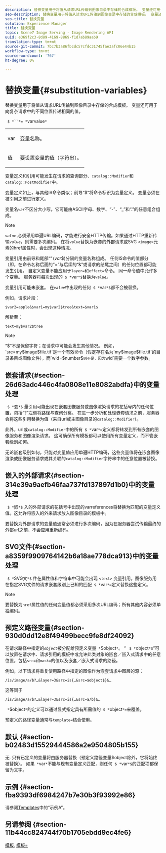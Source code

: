 ```yaml
---
description: 替换变量用于将值从请求URL传输到图像目录中存储的合成模板。 变量还可用于向复杂请求中的不同位置传递相同的值。
seo-description: 替换变量用于将值从请求URL传输到图像目录中存储的合成模板。 变量还可用于向复杂请求中的不同位置传递相同的值。
seo-title: 替换变量
solution: Experience Manager
title: 替换变量
topic: Scene7 Image Serving - Image Rendering API
uuid: e369f2c3-8d89-4169-8869-f1d7ab89aab9
translation-type: tm+mt
source-git-commit: 7bc7b3a86fbcdc57cfdc31745fae3afc06e44b15
workflow-type: tm+mt
source-wordcount: '767'
ht-degree: 0%

---
```



# 替换变量{#substitution-variables}

替换变量用于将值从请求URL传输到图像目录中存储的合成模板。 变量还可用于向复杂请求中的不同位置传递相同的值。

` $ *``*= *`varvalue`*`

<table id="simpletable_EFEC66C23CE949EFACDC415A954DF323"> 
 <tr class="strow"> 
  <td class="stentry"> <p> <span class="codeph"> <span class="varname"> var  </span> </span> </p> </td> 
  <td class="stentry"> <p>变量名称。 </p> </td> 
 </tr> 
 <tr class="strow"> 
  <td class="stentry"> <p> <span class="codeph"> <span class="varname"> 值  </span> </span> </p> </td> 
  <td class="stentry"> <p>要设置变量的值（字符串）。 </p> </td> 
 </tr> 
</table>

变量定义和引用可能发生在请求的查询部分、`catalog::Modifier`和`catalog::PostModifier`中。

变量定义如上，与其他IS命令类似；前导“$”将命令标识为变量定义。 变量必须在被引用之前进行定义。

变量名&#x200B;*`var`*&#x200B;不区分大小写，它可能由ASCII字母、数字、“-”、“_”和“.”的任意组合组成。

>[!NOTE]
>
>*`value`* 必须采用单遍URL编码，才能进行安全HTTP传输。如果通过HTTP重新传输&#x200B;*`value`*，则需要多次编码。 在将&#x200B;*`value`*&#x200B;替换为嵌套的外部请求或SVG `<image>`元素的href属性时，会出现这种情况。

变量引用由前导和尾部“$”($*var*$)分隔的变量名称组成。 任何IS命令的值部分（即，在命令名称后面的“=”与后续的“&amp;”或请求的结尾之间）的任何位置都可能发生引用。 自定义变量不能应用于`layer=`和`effect=`命令。 同一命令值中允许多个变量。 服务器将每次出现的` $ *`var`*$`替换为&#x200B;*`value`*。

变量引用可能未嵌套。 在&#x200B;*`value`*&#x200B;中出现的任何` $ *`var`*$`都不会被替换。

例如，请求片段：

`$var2=apple&$var1=my$var2$tree&text=$var1$`

解析至：

`text=my$var2$tree`

>[!NOTE]
>
>“$”不是保留字符；在请求中可能会发生其他情况。 例如，`src=my$image$file.tif`是一个有效命令（假定存在名为`my$image$file.tif`的目录条目或图像文件），而`wid=$number$`则不是，因为`wid`需要一个数字参数。

## 嵌套请求{#section-26d63adc446c4fa0808e11e8082abdfa}中的变量处理

` $ *`变`*$` 量引用可能出现在嵌套图像服务或图像渲染请求的花括号内的任何位置，包括“?”左侧将路径与查询分离。 在进一步分析和处理嵌套请求之前，服务器会将这些引用替换为值（来自url或主图像目录的`catalog::Modifier`）。

此外，url或`catalog::Modifier`中的所有` $ *`var`*=`定义都将转发到所有嵌套的图像服务和图像渲染请求。 这可确保所有模板都可以使用所有变量定义，而不管嵌套级别如何。

无论嵌套级别如何，只能对变量值应用单遍HTTP编码，这些变量值将在嵌套图像渲染或图像服务请求或其关联的`catalog::Modifier`字符串中的任意位置被替换。

## 嵌入的外部请求{#section-314e39a9aefb46faa737fd137897d1b0}中的变量处理

` $ *`嵌`*$` 入的外部请求的花括号中出现的varreferences将替换为匹配的变量定义值。这允许将嵌入的外来请求放入图像目录的模板中。

要替换为外部请求的变量值通常必须进行多次编码，因为在服务器尝试传输最终的外部url之前，不会应用重新编码。

## SVG文件{#section-a8359f9909764142b6a18ae778dca913}中的变量处理

` $ *`SVG文`*$` 件在属性值和字符串中可能会出现 `<text>` 变量引用。图像服务用在指定SVG文件的请求嵌套级别上已知的匹配` $ *`var`*=`定义替换这些定义。

>[!NOTE]
>
>要替换为`href`属性值的任何变量值都必须采用多次URL编码；所有其他内容必须单独编码。

## 预定义路径变量{#section-930d0dd12e8f49499becc9fe8df24092}

在请求路径中指定的&#x200B;*`object`*&#x200B;被分配给预定义变量` *`$object`*`。 “ ` $ *`object`*$`”可以放置在请求中、请求引用的模板中或允许此类对象的嵌套／嵌入式请求中的任意位置，包括`src=`和`mask=`的值以及嵌套／嵌入式请求的路径。

例如，以下请求将重复使用路径中指定的图像作为嵌套请求中图层的源：

`/is/image/a/b?…&layer=3&src=is{…&src=$object$}&…`

这等同于

`/is/image/a/b?…&layer=3&src=is{…&src=a/b}&…`

` *`$object`*`的定义可以通过显式指定具有所需值的` $ *`object`*=`来覆盖。

预定义的路径变量通常与`template=`结合使用。

## 默认 {#section-b02483d15529444586a2e9504805b155}

无. 只有已定义的变量将由服务器替换（预定义路径变量$object除外，它将始终被替换）。 如果` *`var`*`不能与现有变量定义匹配，则任何` $ *`var`*$`的匹配项都保留为文字。

## 示例 {#section-fba9393df6984247b7e30b3f93992e86}

请参阅[Templates](../../../../../is-api/http-ref/image-serving-api-ref/c-http-protocol-reference/c-templates/c-templates.md#concept-3cd2d2adae0e41b2979b9640244d4d3e)中的“示例A”。

## 另请参阅 {#section-11b44cc824744f70b1705ebdd9ec4fe6}

[模板](../../../../../is-api/http-ref/image-serving-api-ref/c-http-protocol-reference/c-templates/c-templates.md#concept-3cd2d2adae0e41b2979b9640244d4d3e), [模板=](../../../../../is-api/http-ref/image-serving-api-ref/c-http-protocol-reference/c-command-reference/r-template.md#reference-3beccaa462a64bf0ba867e5c8fd0bd14)
